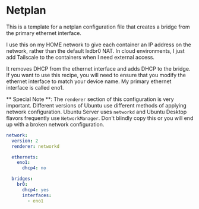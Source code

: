# Netplan

This is a template for a netplan configuration file that creates a bridge from the primary ethernet interface.

I use this on my HOME network to give each container an IP address on the network, rather than the default lxdbr0 NAT. In cloud environments, I just add Tailscale to the containers when I need external access.

It removes DHCP from the ethernet interface and adds DHCP to the bridge.  If you want to use this recipe, you will need to ensure that you modify the ethernet interface to match your device name. My primary ethernet interface is called eno1.

** Special Note **: The `renderer` section of this configuration is very important. Different versions of Ubuntu use different methods of applying network configuration. Ubuntu Server uses `networkd` and Ubuntu Desktop flavors frequently use `NetworkManager`. Don't blindly copy this or you will end up with a broken network configuration. 

```yaml
network:
  version: 2
  renderer: networkd

  ethernets:
    eno1:
      dhcp4: no

  bridges:
    br0:
      dhcp4: yes
      interfaces:
        - eno1
```